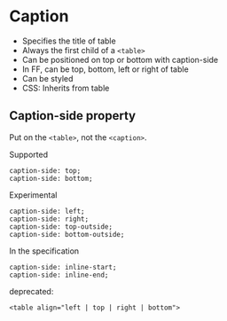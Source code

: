 # Caption

* Specifies the title of table
* Always the first child of a `<table>`
* Can be positioned on top or bottom with caption-side
* In FF, can be top, bottom, left or right of table
* Can be styled
* CSS: Inherits from table

## Caption-side property 

Put on the `<table>`, not the `<caption>`.

Supported

```
caption-side: top; 
caption-side: bottom;
```
Experimental

```
caption-side: left; 
caption-side: right; 
caption-side: top-outside; 
caption-side: bottom-outside;
```
In the specification

```
caption-side: inline-start;
caption-side: inline-end;
```
deprecated:

```
<table align="left | top | right | bottom">
```

